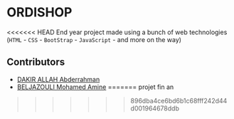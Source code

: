 # ORDISHOP
<<<<<<< HEAD
End year project made using a bunch of web technologies (```HTML``` - ```CSS``` - ```BootStrap``` - ```JavaScript``` - and more on the way) 
## Contributors
* [DAKIR ALLAH Abderrahman](https:/github.com/black-purple)
* [BELJAZOULI Mohamed Amine](https://github.com/MOHAMED-AMINE07)
=======
projet fin an
>>>>>>> 896dba4ce6bd6b1c68fff242d44d001964678ddb
